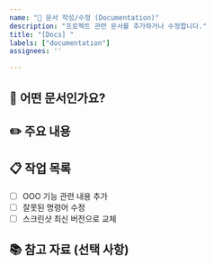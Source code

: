 ```yaml
---
name: "📄 문서 작성/수정 (Documentation)"
description: "프로젝트 관련 문서를 추가하거나 수정합니다."
title: "[Docs] "
labels: ["documentation"]
assignees: ''

---
```


## 📝 어떤 문서인가요?
<!-- 새로 작성하거나 수정할 문서의 종류와 위치를 알려주세요. -->
<!-- 예: 'README.md 파일의 설치 방법 가이드 업데이트' 또는 '새로운 API 엔드포인트에 대한 Wiki 문서 작성' -->

## ✏️ 주요 내용
<!-- 문서에 추가/수정될 주요 내용을 간략하게 요약해주세요. -->

## 📋 작업 목록
<!-- 문서 작업을 위해 필요한 구체적인 태스크를 작성해주세요. -->
- [ ] OOO 기능 관련 내용 추가
- [ ] 잘못된 명령어 수정
- [ ] 스크린샷 최신 버전으로 교체

## 📚 참고 자료 (선택 사항)
<!-- 문서 작성에 참고할 만한 링크나 자료가 있다면 공유해주세요. -->